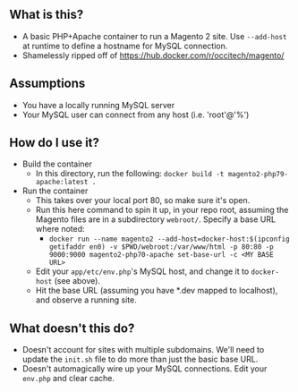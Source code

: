 ## What is this?
- A basic PHP+Apache container to run a Magento 2 site. Use `--add-host` at runtime to define a hostname for MySQL connection.
- Shamelessly ripped off of https://hub.docker.com/r/occitech/magento/

## Assumptions
- You have a locally running MySQL server
- Your MySQL user can connect from any host (i.e. 'root'@'%')

## How do I use it?
- Build the container
  - In this directory, run the following: `docker build -t magento2-php79-apache:latest .`
- Run the container
  - This takes over your local port 80, so make sure it's open.
  - Run this here command to spin it up, in your repo root, assuming the Magento files are in a subdirectory `webroot/`. Specify a base URL where noted:
    - `docker run --name magento2 --add-host=docker-host:$(ipconfig getifaddr en0) -v $PWD/webroot:/var/www/html -p 80:80 -p 9000:9000 magento2-php70-apache set-base-url -c <MY BASE URL>`
  - Edit your `app/etc/env.php`'s MySQL host, and change it to `docker-host` (see above).
  - Hit the base URL (assuming you have *.dev mapped to localhost), and observe a running site.

## What doesn't this do?
- Doesn't account for sites with multiple subdomains. We'll need to update the `init.sh` file to do more than just the basic base URL.
- Doesn't automagically wire up your MySQL connections. Edit your `env.php` and clear cache.
